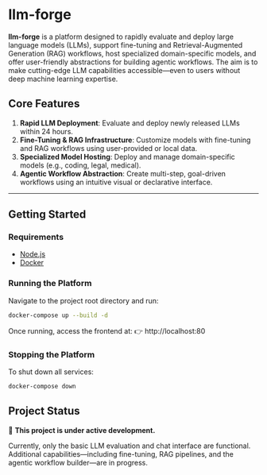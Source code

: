 # **llm-forge**

**llm-forge** is a platform designed to rapidly evaluate and deploy large language models (LLMs), support fine-tuning and Retrieval-Augmented Generation (RAG) workflows, host specialized domain-specific models, and offer user-friendly abstractions for building agentic workflows. The aim is to make cutting-edge LLM capabilities accessible—even to users without deep machine learning expertise.

## **Core Features**
1. **Rapid LLM Deployment**: Evaluate and deploy newly released LLMs within 24 hours.
2. **Fine-Tuning & RAG Infrastructure**: Customize models with fine-tuning and RAG workflows using user-provided or local data.
3. **Specialized Model Hosting**: Deploy and manage domain-specific models (e.g., coding, legal, medical).
4. **Agentic Workflow Abstraction**: Create multi-step, goal-driven workflows using an intuitive visual or declarative interface.

---

## **Getting Started**

### **Requirements**
- [Node.js](https://nodejs.org/en/)
- [Docker](https://www.docker.com/)

### **Running the Platform**
Navigate to the project root directory and run:

```bash
docker-compose up --build -d
```

Once running, access the frontend at:
👉 http://localhost:80

### **Stopping the Platform**
To shut down all services:
```bash
docker-compose down
```

## Project Status

🚧 **This project is under active development.**

Currently, only the basic LLM evaluation and chat interface are functional. Additional capabilities—including fine-tuning, RAG pipelines, and the agentic workflow builder—are in progress.

